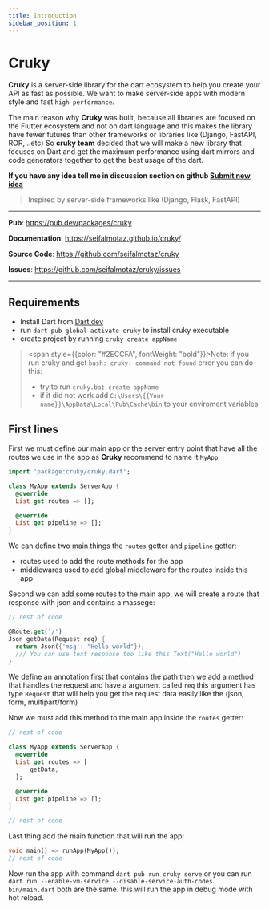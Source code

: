 ```yaml
---
title: Introduction
sidebar_position: 1
---
```

# __Cruky__

__Cruky__ is a server-side library for the dart ecosystem to help you create your API as fast as possible. We want to make server-side apps with modern style and fast `high performance`.

The main reason why __Cruky__ was built, because all libraries are focused on the Flutter ecosystem and not on dart language
and this makes the library have fewer futures than other frameworks or libraries like (Django, FastAPI, ROR, ..etc)
So __cruky team__ decided that we will make a new library that focuses on Dart and get the maximum performance using dart mirrors and code generators together to get the best usage of the dart.

__If you have any idea tell me in discussion section on github <a href="https://github.com/seifalmotaz/cruky/discussions/new?category=ideas" target="_blank">Submit new idea</a>__

> Inspired by server-side frameworks like (Django, Flask, FastAPI)

---

**Pub**: <a href="https://pub.dev/packages/cruky" target="_blank">https://pub.dev/packages/cruky</a>

**Documentation**: <a href="https://seifalmotaz.github.io/cruky/" target="_blank">https://seifalmotaz.github.io/cruky/</a>

**Source Code**: <a href="https://github.com/seifalmotaz/cruky" target="_blank">https://github.com/seifalmotaz/cruky</a>

**Issues**: <a href="https://github.com/seifalmotaz/cruky/issues" target="_blank">https://github.com/seifalmotaz/cruky/issues</a>

---


## Requirements

- Install Dart from [Dart.dev](https://dart.dev/)
- run `dart pub global activate cruky` to install cruky executable
- create project by running `cruky create appName`

> <span style={{color: "#2ECCFA", fontWeight: "bold"}}>Note:</span> if you run cruky and get `bash: cruky: command not found` error you can do this:
> 
> - try to run `cruky.bat create appName`
> - if it did not work add `C:\Users\{{Your name}}\AppData\Local\Pub\Cache\bin` to your enviroment variables

## First lines

First we must define our main app or the server entry point that have all the routes we use in the app
as __Cruky__ recommend to name it `MyApp`


```dart title="bin/main.dart"
import 'package:cruky/cruky.dart';

class MyApp extends ServerApp {
  @override
  List get routes => [];

  @override
  List get pipeline => [];
}
```

We can define two main things the `routes` getter and `pipeline` getter:

- routes used to add the route methods for the app
- middlewares used to add global middleware for the routes inside this app

Second we can add some routes to the main app, we will create a route that response with json and contains a massege:

```dart title="bin/main.dart"
// rest of code

@Route.get('/')
Json getData(Request req) {
  return Json({'msg': "Hello world"});
  /// You can use text response too like this Text("Hello world")
}
```

We define an annotation first that contains the path then we add a method that handles the request and have a argument called `req` this argument has type `Request` that will help you get the request data easily like the (json, form, multipart/form)

Now we must add this method to the main app inside the `routes` getter:

```dart title="bin/main.dart"
// rest of code

class MyApp extends ServerApp {
  @override
  List get routes => [
      getData,
  ];

  @override
  List get pipeline => [];
}

// rest of code
```

Last thing add the main function that will run the app:

```dart title="bin/main.dart"
void main() => runApp(MyApp());
// rest of code
```

Now run the app with command `dart pub run cruky serve` or you can run `dart run --enable-vm-service --disable-service-auth-codes bin/main.dart` both are the same. this will run the app in debug mode with hot reload.